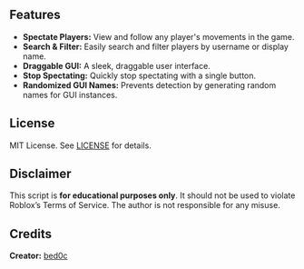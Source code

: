 ## Features

- **Spectate Players:** View and follow any player's movements in the game.
- **Search & Filter:** Easily search and filter players by username or display name.
- **Draggable GUI:** A sleek, draggable user interface.
- **Stop Spectating:** Quickly stop spectating with a single button.
- **Randomized GUI Names:** Prevents detection by generating random names for GUI instances.

## License

MIT License. See [LICENSE](LICENSE) for details.

## Disclaimer

This script is **for educational purposes only**. It should not be used to violate Roblox’s Terms of Service. The author is not responsible for any misuse.

## Credits

**Creator:** [bed0c](https://github.com/bed0c)
